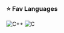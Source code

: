 ### ⭐ Fav Languages

![C++](https://img.shields.io/badge/-C++-000?&logo=c%2b%2b&logoColor=blue)
![C](https://img.shields.io/badge/-C-000?&logo=c%2b%2b&logoColor=orange)

<!--
**Baptistee/Baptistee** is a ✨ _special_ ✨ repository because its `README.md` (this file) appears on your GitHub profile.

Here are some ideas to get you started:

- 🔭 I’m currently working on ...
- 🌱 I’m currently learning ...
- 👯 I’m looking to collaborate on ...
- 🤔 I’m looking for help with ...
- 💬 Ask me about ...
- 📫 How to reach me: ...
- 😄 Pronouns: ...
- ⚡ Fun fact: ...


[![Baptistee's GitHub stats](https://github-readme-stats.vercel.app/api?username=baptistee&show_icons=true)](https://github.com/anuraghazra/github-readme-stats)

[![Top Langs](https://github-readme-stats.vercel.app/api/top-langs/?username=baptistee)](https://github.com/anuraghazra/github-readme-stats)

-->
